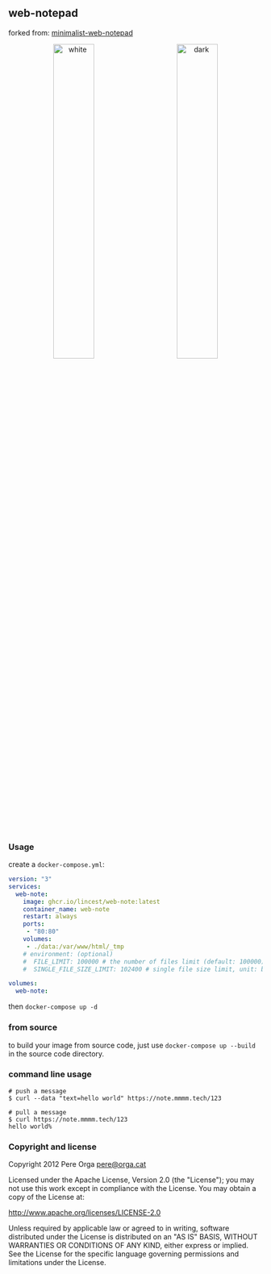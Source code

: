 
## web-notepad

forked from: [minimalist-web-notepad](https://github.com/pereorga/minimalist-web-notepad)

<div style="text-align: center;">
  <img src="https://i.imgur.com/JqqY6EG.png" alt="white" style="width:40%;padding-right:20px;display: inline-block;">
  <img src="https://i.imgur.com/5wb5Bay.png" alt="dark" style="width:40%;padding-left:20px;display: inline-block;">
</div>

### Usage

create a `docker-compose.yml`: 

```yaml
version: "3"
services:
  web-note:
    image: ghcr.io/lincest/web-note:latest
    container_name: web-note
    restart: always
    ports:
     - "80:80"
    volumes:
     - ./data:/var/www/html/_tmp
    # environment: (optional)
    #  FILE_LIMIT: 100000 # the number of files limit (default: 100000)
    #  SINGLE_FILE_SIZE_LIMIT: 102400 # single file size limit, unit: byte (default: 102400)

volumes:
  web-note:
```

then `docker-compose up -d`

### from source

to build your image from source code, just use `docker-compose up --build` in the source code directory.

### command line usage

```shell
# push a message
$ curl --data "text=hello world" https://note.mmmm.tech/123

# pull a message
$ curl https://note.mmmm.tech/123
hello world%
```

### Copyright and license

Copyright 2012 Pere Orga pere@orga.cat

Licensed under the Apache License, Version 2.0 (the "License"); you may not use this work except in compliance with the License. You may obtain a copy of the License at:

http://www.apache.org/licenses/LICENSE-2.0

Unless required by applicable law or agreed to in writing, software distributed under the License is distributed on an "AS IS" BASIS, WITHOUT WARRANTIES OR CONDITIONS OF ANY KIND, either express or implied. See the License for the specific language governing permissions and limitations under the License.
